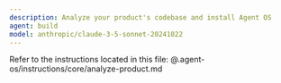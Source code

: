 ```yaml
---
description: Analyze your product's codebase and install Agent OS
agent: build
model: anthropic/claude-3-5-sonnet-20241022
---
```


Refer to the instructions located in this file:
@.agent-os/instructions/core/analyze-product.md